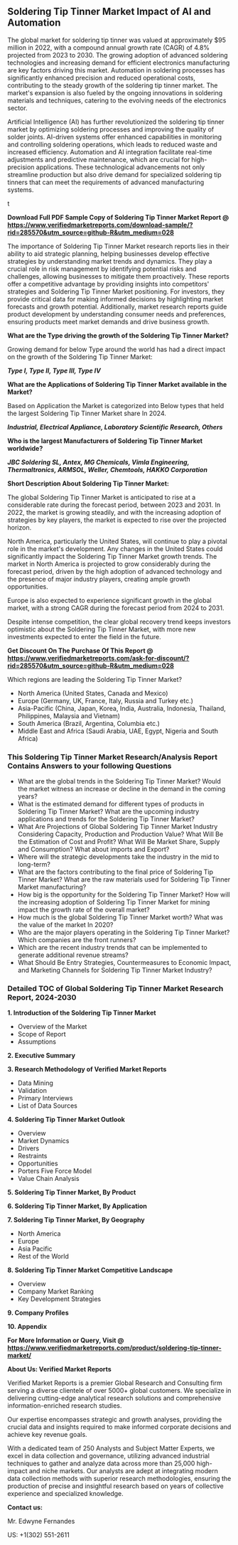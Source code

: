 <h2>Soldering Tip Tinner Market Impact of AI and Automation</h2><p>The global market for soldering tip tinner was valued at approximately $95 million in 2022, with a compound annual growth rate (CAGR) of 4.8% projected from 2023 to 2030. The growing adoption of advanced soldering technologies and increasing demand for efficient electronics manufacturing are key factors driving this market. Automation in soldering processes has significantly enhanced precision and reduced operational costs, contributing to the steady growth of the soldering tip tinner market. The market's expansion is also fueled by the ongoing innovations in soldering materials and techniques, catering to the evolving needs of the electronics sector.</p><p>Artificial Intelligence (AI) has further revolutionized the soldering tip tinner market by optimizing soldering processes and improving the quality of solder joints. AI-driven systems offer enhanced capabilities in monitoring and controlling soldering operations, which leads to reduced waste and increased efficiency. Automation and AI integration facilitate real-time adjustments and predictive maintenance, which are crucial for high-precision applications. These technological advancements not only streamline production but also drive demand for specialized soldering tip tinners that can meet the requirements of advanced manufacturing systems.</p>t</p><p id="" class=""><strong>Download Full PDF Sample Copy of Soldering Tip Tinner Market Report @ <a href="https://www.verifiedmarketreports.com/download-sample/?rid=285570&utm_source=github-R&utm_medium=028" target="_blank">https://www.verifiedmarketreports.com/download-sample/?rid=285570&utm_source=github-R&utm_medium=028</a></strong></p><p>The importance of&nbsp;Soldering Tip Tinner Market research reports lies in their ability to aid strategic planning, helping businesses develop effective strategies by understanding market trends and dynamics. They play a crucial role in risk management by identifying potential risks and challenges, allowing businesses to mitigate them proactively. These reports offer a competitive advantage by providing insights into competitors' strategies and Soldering Tip Tinner Market positioning. For investors, they provide critical data for making informed decisions by highlighting market forecasts and growth potential. Additionally, market research reports guide product development by understanding consumer needs and preferences, ensuring products meet market demands and drive business growth.</p><p><strong>What are the&nbsp;Type driving the growth of the Soldering Tip Tinner Market?</strong></p><p id="" class="">Growing demand for below Type around the world has had a direct impact on the growth of the Soldering Tip Tinner Market:</p><em><strong>Type I, Type II, Type III, Type IV</strong></em></p><strong>What are the&nbsp;Applications&nbsp;of Soldering Tip Tinner Market available in the Market?</strong></p><p id="" class="">Based on Application the Market is categorized into Below types that held the largest Soldering Tip Tinner Market share In 2024.</p><em><strong>Industrial, Electrical Appliance, Laboratory Scientific Research, Others</strong></em></p><strong>Who is the largest Manufacturers of Soldering Tip Tinner Market worldwide?</strong></p><p><em><strong>JBC Soldering SL, Antex, MG Chemicals, Vimla Engineering, Thermaltronics, ARMSOL, Weller, Chemtools, HAKKO Corporation</strong></em></p><p id="" class=""><strong>Short Description About Soldering Tip Tinner Market:</strong></p><p>The global Soldering Tip Tinner Market is anticipated to rise at a considerable rate during the forecast period, between 2023 and 2031. In 2022, the market is growing steadily, and with the increasing adoption of strategies by key players, the market is expected to rise over the projected horizon.</p><p>North America, particularly the United States, will continue to play a pivotal role in the market's development. Any changes in the United States could significantly impact the Soldering Tip Tinner Market growth trends. The market in North America is projected to grow considerably during the forecast period, driven by the high adoption of advanced technology and the presence of major industry players, creating ample growth opportunities.</p><p>Europe is also expected to experience significant growth in the global market, with a strong CAGR during the forecast period from 2024 to 2031.</p><p>Despite intense competition, the clear global recovery trend keeps investors optimistic about the Soldering Tip Tinner Market, with more new investments expected to enter the field in the future.</p><p id="" class=""><strong>Get Discount On The Purchase Of This Report @ <a href="https://www.verifiedmarketreports.com/ask-for-discount/?rid=285570&utm_source=github-R&utm_medium=028" target="_blank">https://www.verifiedmarketreports.com/ask-for-discount/?rid=285570&utm_source=github-R&utm_medium=028</a></strong></p>Which regions are leading the Soldering Tip Tinner Market?</p><ul><li>North America (United States, Canada and Mexico)</li><li>Europe (Germany, UK, France, Italy, Russia and Turkey etc.)</li><li>Asia-Pacific (China, Japan, Korea, India, Australia, Indonesia, Thailand, Philippines, Malaysia and Vietnam)</li><li>South America (Brazil, Argentina, Columbia etc.)</li><li>Middle East and Africa (Saudi Arabia, UAE, Egypt, Nigeria and South Africa)</li></ul><h3 id="" class="">This Soldering Tip Tinner Market Research/Analysis Report Contains Answers to your following Questions</h3><ul><li>What are the global trends in the Soldering Tip Tinner Market? Would the market witness an increase or decline in the demand in the coming years?</li><li>What is the estimated demand for different types of products in Soldering Tip Tinner Market? What are the upcoming industry applications and trends for the Soldering Tip Tinner Market?</li><li>What Are Projections of Global Soldering Tip Tinner Market Industry Considering Capacity, Production and Production Value? What Will Be the Estimation of Cost and Profit? What Will Be Market Share, Supply and Consumption? What about imports and Export?</li><li>Where will the strategic developments take the industry in the mid to long-term?</li><li>What are the factors contributing to the final price of Soldering Tip Tinner Market? What are the raw materials used for Soldering Tip Tinner Market manufacturing?</li><li>How big is the opportunity for the Soldering Tip Tinner Market? How will the increasing adoption of Soldering Tip Tinner Market for mining impact the growth rate of the overall market?</li><li>How much is the global Soldering Tip Tinner Market worth? What was the value of the market In 2020?</li><li>Who are the major players operating in the Soldering Tip Tinner Market? Which companies are the front runners?</li><li>Which are the recent industry trends that can be implemented to generate additional revenue streams?</li><li>What Should Be Entry Strategies, Countermeasures to Economic Impact, and Marketing Channels for Soldering Tip Tinner Market Industry?</li></ul><h3 id="" class="">Detailed TOC of Global Soldering Tip Tinner Market Research Report, 2024-2030</h3><p id="" class=""><strong>1. Introduction of the Soldering Tip Tinner Market</strong></p><ul><li>Overview of the Market</li><li>Scope of Report</li><li>Assumptions</li></ul><p id="" class=""><strong>2. Executive Summary</strong></p><p id="" class=""><strong>3. Research Methodology of Verified Market Reports</strong></p><ul><li>Data Mining</li><li>Validation</li><li>Primary Interviews</li><li>List of Data Sources</li></ul><p id="" class=""><strong>4. Soldering Tip Tinner Market Outlook</strong></p><ul><li>Overview</li><li>Market Dynamics</li><li>Drivers</li><li>Restraints</li><li>Opportunities</li><li>Porters Five Force Model</li><li>Value Chain Analysis</li></ul><p id="" class=""><strong>5. Soldering Tip Tinner Market, By Product</strong></p><p id="" class=""><strong>6. Soldering Tip Tinner Market, By Application</strong></p><p id="" class=""><strong>7. Soldering Tip Tinner Market, By Geography</strong></p><ul><li>North America</li><li>Europe</li><li>Asia Pacific</li><li>Rest of the World</li></ul><p id="" class=""><strong>8. Soldering Tip Tinner Market Competitive Landscape</strong></p><ul><li>Overview</li><li>Company Market Ranking</li><li>Key Development Strategies</li></ul><p id="" class=""><strong>9. Company Profiles</strong></p><p id="" class=""><strong>10. Appendix</strong></p><p id="" class=""><strong>For More Information or Query, Visit @ <a href="https://www.verifiedmarketreports.com/product/soldering-tip-tinner-market/" target="_blank">https://www.verifiedmarketreports.com/product/soldering-tip-tinner-market/</a></strong></p><p id="" class=""><strong>About Us: Verified Market Reports</strong></p><p id="" class="">Verified Market Reports is a premier Global Research and Consulting firm serving a diverse clientele of over 5000+ global customers. We specialize in delivering cutting-edge analytical research solutions and comprehensive information-enriched research studies.</p><p id="" class="">Our expertise encompasses strategic and growth analyses, providing the crucial data and insights required to make informed corporate decisions and achieve key revenue goals.</p><p id="" class="">With a dedicated team of 250 Analysts and Subject Matter Experts, we excel in data collection and governance, utilizing advanced industrial techniques to gather and analyze data across more than 25,000 high-impact and niche markets. Our analysts are adept at integrating modern data collection methods with superior research methodologies, ensuring the production of precise and insightful research based on years of collective experience and specialized knowledge.</p><p id="" class=""><strong>Contact us:</strong></p><p id="" class="">Mr. Edwyne Fernandes</p><p id="" class="">US: +1(302) 551-2611</p>